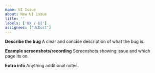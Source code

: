```yaml
---
name: UI Issue
about: New UI issue
title: ''
labels: ['UX / UI']
assignees: ['UcDust']
---
```


**Describe the bug**
A clear and concise description of what the bug is.

**Example screenshots/recording**
Screenshots showing issue and which page its on.

**Extra info**
Anything additional notes.